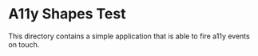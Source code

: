 # A11y Shapes Test

This directory contains a simple application that is able to fire a11y events on touch.
